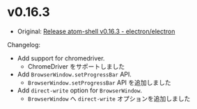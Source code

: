 # v0.16.3

* Original: [Release atom-shell v0.16.3 - electron/electron](https://github.com/electron/electron/releases/tag/v0.16.3)

Changelog:

* Add support for chromedriver.
  * ChromeDriver をサポートしました
* Add `BrowserWindow.setProgressBar` API.
  * `BrowserWindow.setProgressBar` API を追加しました
* Add `direct-write` option for `BrowserWindow`.
  * `BrowserWindow` へ `direct-write` オプションを追加しました
